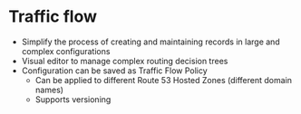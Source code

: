 # Traffic flow

* Simplify the process of creating and maintaining records in large and complex configurations
* Visual editor to manage complex routing decision trees
* Configuration can be saved as Traffic Flow Policy
  * Can be applied to different Route 53 Hosted Zones (different domain names)
  * Supports versioning
